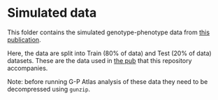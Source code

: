 # Simulated data

This folder contains the simulated genotype-phenotype data from [this publication](https://doi.org/10.57844/arcadia-5953-995f). 

Here, the data are split into Train (80% of data) and Test (20% of data) datasets. These are the data used in [the pub](https://doi.org/10.57844/arcadia-d316-721f) that this repository accompanies.

Note: before running G-P Atlas analysis of these data they need to be decompressed using `gunzip`.
